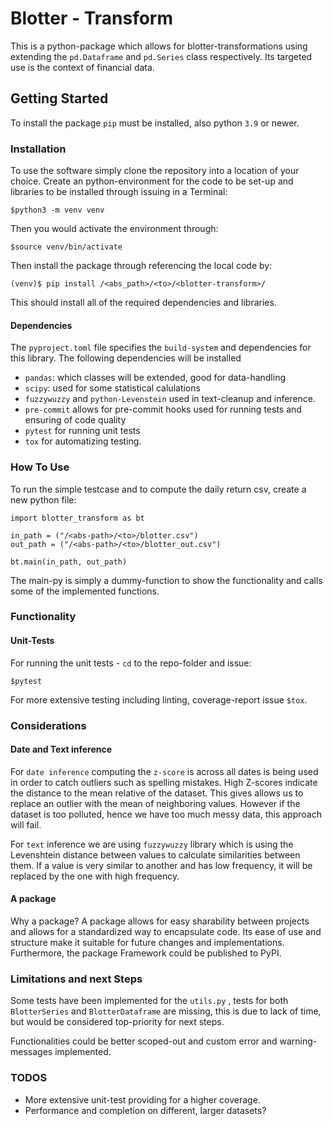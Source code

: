 # Blotter - Transform

This is a python-package which allows for blotter-transformations using extending the `pd.Dataframe` and `pd.Series` class respectively. Its targeted use is  the context of financial data.

## Getting Started

To install the package `pip` must be installed, also python `3.9` or newer.

### Installation

To use the software simply clone the repository into a location of your choice.
Create an python-environment for the code to be set-up and libraries to be installed through issuing in a Terminal:
```
$python3 -m venv venv
```
Then you would activate the environment through:
```
$source venv/bin/activate
```
Then install the package through referencing the local code by:
```
(venv)$ pip install /<abs_path>/<to>/<blotter-transform>/
```
This should install all of the required dependencies and libraries.

#### Dependencies

The `pyproject.toml` file specifies the `build-system` and dependencies for this library. The following dependencies will be installed

* `pandas`: which classes will be extended, good for data-handling
* `scipy`: used for some statistical calulations
* `fuzzywuzzy` and `python-Levenstein` used in text-cleanup and inference.
* `pre-commit` allows for pre-commit hooks used for running tests and ensuring of code quality
* `pytest` for running unit tests
* `tox` for automatizing testing.

### How To Use

To run the simple testcase and to compute the daily return csv, create a new python file:
```
import blotter_transform as bt

in_path = ("/<abs-path>/<to>/blotter.csv")
out_path = ("/<abs-path>/<to>/blotter_out.csv")

bt.main(in_path, out_path)
```
The main-py is simply a dummy-function to show the functionality and calls some of the implemented functions.

### Functionality

#### Unit-Tests
For running the unit tests - `cd` to the repo-folder and issue:
```
$pytest
```
For more extensive testing including linting, coverage-report issue `$tox`.

### Considerations
#### Date and Text inference
For `date inference` computing the `z-score` is across all dates is being used in order to catch outliers such as spelling mistakes. High Z-scores indicate the distance to the mean relative of the dataset. This gives allows us to replace an outlier with the mean of neighboring values. However if the dataset is too polluted, hence we have too much messy data, this approach will fail.

For `text` inference we are using `fuzzywuzzy` library which is using the Levenshtein distance between values to calculate similarities between them. If a value is very similar to another and has low frequency, it will be replaced by the one with high frequency.

#### A package
Why a package? A package allows for easy sharability between projects and allows for a standardized way to encapsulate code. Its ease of use and structure make it suitable for future changes and implementations.
Furthermore, the package Framework could be published to PyPI.

### Limitations and next Steps
Some tests have been implemented for the `utils.py` , tests for both `BlotterSeries` and `BlotterDataframe` are missing, this is due to lack of time, but would be considered top-priority for next steps.

Functionalities could be better scoped-out and custom error and warning- messages implemented.

### TODOS

* More extensive unit-test providing for a higher coverage.
* Performance and completion on different, larger datasets?
